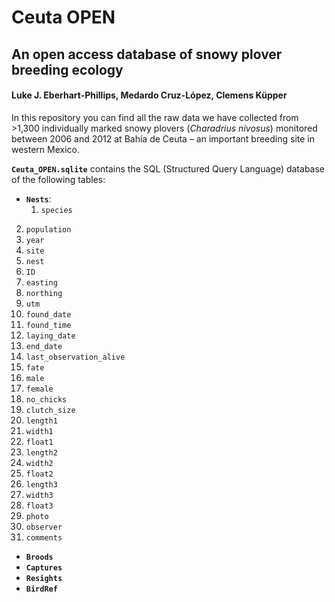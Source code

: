 # Ceuta OPEN
## An open access database of snowy plover breeding ecology
#### Luke J. Eberhart-Phillips, Medardo Cruz-López, Clemens Küpper

In this repository you can find all the raw data we have collected from >1,300 individually marked snowy plovers (_Charadrius nivosus_) monitored between 2006 and 2012 at Bahía de Ceuta – an important breeding site in western Mexico.

**`Ceuta_OPEN.sqlite`** contains the SQL (Structured Query Language) database of the following tables:

  - **`Nests`**:
      1.	`species`
  2.	`population`
  3.	`year`
  4.	`site`
  5.	`nest`
  6.	`ID`
  7.	`easting`
  8.	`northing`
  9.	`utm`
  10.	`found_date`
  11.	`found_time`
  12.	`laying_date`
  13.	`end_date`
  14.	`last_observation_alive`
  15.	`fate`
  16.	`male`
  17.	`female`
  18.	`no_chicks`
  19.	`clutch_size`
  20.	`length1`
  21.	`width1`  
  22.	`float1`
  23.	`length2`
  24.	`width2`
  25.	`float2`
  26.	`length3`
  27.	`width3`
  28.	`float3`
  29.	`photo`
  30.	`observer`
  31.	`comments`

  - **`Broods`** 
  - **`Captures`**
  - **`Resights`**
  - **`BirdRef`**
